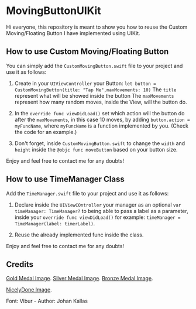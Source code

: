 # MovingButtonUIKit
Hi everyone, this repository is meant to show you how to reuse the Custom Moving/Floating Button I have implemented
using UIKit.

## How to use Custom Moving/Floating Button

You can simply add the `CustomMovingButton.swift` file to your project and use it as follows:

1. Create in your `UIViewController` your Button: `let button = CustomMovingButton(title: "Tap Me",maxMovements: 10)`
   The `title` represent what will be showed inside the button
   The `maxMovements` represent how many random moves, inside the View, will the button do.
   
2. In the `override func viewDidLoad()` set which action will the button do after the `maxMovements`, in this case 10 moves,
   by adding `button.action = myFuncName`, where `myFuncName` is a function implemented by you. (Check the code for an example.)
   
3. Don't forget, inside `CustomMovingButton.swift` to change the `width` and `height` inside the `@objc func moveButton` based on your button size.

Enjoy and feel free to contact me for any doubts!

## How to use TimeManager Class

Add the `TimeManager.swift` file to your project and use it as follows:

1. Declare inside the `UIViewCOntroller` your manager as an optional `var timeManager: TimeManager?`
   to being able to pass a label as a parameter, inside your `override func viewDidLoad()` 
   for example: `timeManager = TimeManager(label: timerLabel)`.
   
2. Reuse the already implemented func inside the class.
   
 Enjoy and feel free to contact me for any doubts!
 
## Credits

[Gold Medal Image](https://www.freepik.com/free-icon/gold-medal_14796183.htm?query=medal%20first#from_view=detail_alsolike).
[Silver Medal Image](https://www.freepik.com/free-icon/silver-medal_14796185.htm?query=medal%20first#from_view=detail_alsolike).
[Bronze Medal Image](https://www.freepik.com/free-icon/bronze-medal_14796188.htm#query=medal%20icon&position=34&from_view=search&track=ais).

[NicelyDone Image](https://www.freepik.com/free-vector/flat-good-job-great-job-stickers-pack_13587987.htm#query=great&position=42&from_view=search&track=sph).

Font: Vibur - Author: Johan Kallas
